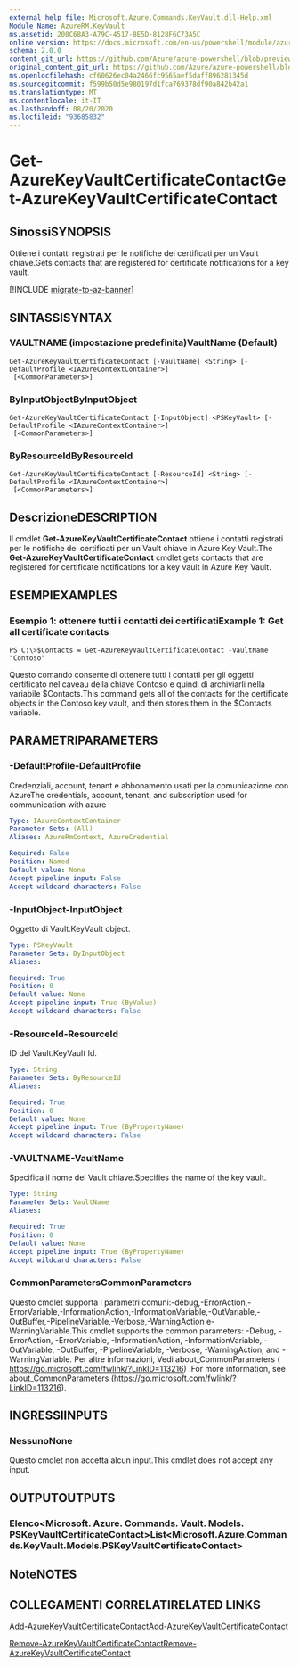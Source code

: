 ```yaml
---
external help file: Microsoft.Azure.Commands.KeyVault.dll-Help.xml
Module Name: AzureRM.KeyVault
ms.assetid: 200C68A3-A79C-4517-8E5D-8128F6C73A5C
online version: https://docs.microsoft.com/en-us/powershell/module/azurerm.keyvault/get-azurekeyvaultcertificatecontact
schema: 2.0.0
content_git_url: https://github.com/Azure/azure-powershell/blob/preview/src/ResourceManager/KeyVault/Commands.KeyVault/help/Get-AzureKeyVaultCertificateContact.md
original_content_git_url: https://github.com/Azure/azure-powershell/blob/preview/src/ResourceManager/KeyVault/Commands.KeyVault/help/Get-AzureKeyVaultCertificateContact.md
ms.openlocfilehash: cf60626ec04a2466fc9565aef5daff896281345d
ms.sourcegitcommit: f599b50d5e980197d1fca769378df90a842b42a1
ms.translationtype: MT
ms.contentlocale: it-IT
ms.lasthandoff: 08/20/2020
ms.locfileid: "93685832"
---
```

# <span data-ttu-id="13bac-101">Get-AzureKeyVaultCertificateContact</span><span class="sxs-lookup"><span data-stu-id="13bac-101">Get-AzureKeyVaultCertificateContact</span></span>

## <span data-ttu-id="13bac-102">Sinossi</span><span class="sxs-lookup"><span data-stu-id="13bac-102">SYNOPSIS</span></span>
<span data-ttu-id="13bac-103">Ottiene i contatti registrati per le notifiche dei certificati per un Vault chiave.</span><span class="sxs-lookup"><span data-stu-id="13bac-103">Gets contacts that are registered for certificate notifications for a key vault.</span></span>

[!INCLUDE [migrate-to-az-banner](../../includes/migrate-to-az-banner.md)]

## <span data-ttu-id="13bac-104">SINTASSI</span><span class="sxs-lookup"><span data-stu-id="13bac-104">SYNTAX</span></span>

### <span data-ttu-id="13bac-105">VAULTNAME (impostazione predefinita)</span><span class="sxs-lookup"><span data-stu-id="13bac-105">VaultName (Default)</span></span>
```
Get-AzureKeyVaultCertificateContact [-VaultName] <String> [-DefaultProfile <IAzureContextContainer>]
 [<CommonParameters>]
```

### <span data-ttu-id="13bac-106">ByInputObject</span><span class="sxs-lookup"><span data-stu-id="13bac-106">ByInputObject</span></span>
```
Get-AzureKeyVaultCertificateContact [-InputObject] <PSKeyVault> [-DefaultProfile <IAzureContextContainer>]
 [<CommonParameters>]
```

### <span data-ttu-id="13bac-107">ByResourceId</span><span class="sxs-lookup"><span data-stu-id="13bac-107">ByResourceId</span></span>
```
Get-AzureKeyVaultCertificateContact [-ResourceId] <String> [-DefaultProfile <IAzureContextContainer>]
 [<CommonParameters>]
```

## <span data-ttu-id="13bac-108">Descrizione</span><span class="sxs-lookup"><span data-stu-id="13bac-108">DESCRIPTION</span></span>
<span data-ttu-id="13bac-109">Il cmdlet **Get-AzureKeyVaultCertificateContact** ottiene i contatti registrati per le notifiche dei certificati per un Vault chiave in Azure Key Vault.</span><span class="sxs-lookup"><span data-stu-id="13bac-109">The **Get-AzureKeyVaultCertificateContact** cmdlet gets contacts that are registered for certificate notifications for a key vault in Azure Key Vault.</span></span>

## <span data-ttu-id="13bac-110">ESEMPI</span><span class="sxs-lookup"><span data-stu-id="13bac-110">EXAMPLES</span></span>

### <span data-ttu-id="13bac-111">Esempio 1: ottenere tutti i contatti dei certificati</span><span class="sxs-lookup"><span data-stu-id="13bac-111">Example 1: Get all certificate contacts</span></span>
```
PS C:\>$Contacts = Get-AzureKeyVaultCertificateContact -VaultName "Contoso"
```

<span data-ttu-id="13bac-112">Questo comando consente di ottenere tutti i contatti per gli oggetti certificato nel caveau della chiave Contoso e quindi di archiviarli nella variabile $Contacts.</span><span class="sxs-lookup"><span data-stu-id="13bac-112">This command gets all of the contacts for the certificate objects in the Contoso key vault, and then stores them in the $Contacts variable.</span></span>

## <span data-ttu-id="13bac-113">PARAMETRI</span><span class="sxs-lookup"><span data-stu-id="13bac-113">PARAMETERS</span></span>

### <span data-ttu-id="13bac-114">-DefaultProfile</span><span class="sxs-lookup"><span data-stu-id="13bac-114">-DefaultProfile</span></span>
<span data-ttu-id="13bac-115">Credenziali, account, tenant e abbonamento usati per la comunicazione con Azure</span><span class="sxs-lookup"><span data-stu-id="13bac-115">The credentials, account, tenant, and subscription used for communication with azure</span></span>

```yaml
Type: IAzureContextContainer
Parameter Sets: (All)
Aliases: AzureRmContext, AzureCredential

Required: False
Position: Named
Default value: None
Accept pipeline input: False
Accept wildcard characters: False
```

### <span data-ttu-id="13bac-116">-InputObject</span><span class="sxs-lookup"><span data-stu-id="13bac-116">-InputObject</span></span>
<span data-ttu-id="13bac-117">Oggetto di Vault.</span><span class="sxs-lookup"><span data-stu-id="13bac-117">KeyVault object.</span></span>

```yaml
Type: PSKeyVault
Parameter Sets: ByInputObject
Aliases:

Required: True
Position: 0
Default value: None
Accept pipeline input: True (ByValue)
Accept wildcard characters: False
```

### <span data-ttu-id="13bac-118">-ResourceId</span><span class="sxs-lookup"><span data-stu-id="13bac-118">-ResourceId</span></span>
<span data-ttu-id="13bac-119">ID del Vault.</span><span class="sxs-lookup"><span data-stu-id="13bac-119">KeyVault Id.</span></span>

```yaml
Type: String
Parameter Sets: ByResourceId
Aliases:

Required: True
Position: 0
Default value: None
Accept pipeline input: True (ByPropertyName)
Accept wildcard characters: False
```

### <span data-ttu-id="13bac-120">-VAULTNAME</span><span class="sxs-lookup"><span data-stu-id="13bac-120">-VaultName</span></span>
<span data-ttu-id="13bac-121">Specifica il nome del Vault chiave.</span><span class="sxs-lookup"><span data-stu-id="13bac-121">Specifies the name of the key vault.</span></span>

```yaml
Type: String
Parameter Sets: VaultName
Aliases:

Required: True
Position: 0
Default value: None
Accept pipeline input: True (ByPropertyName)
Accept wildcard characters: False
```

### <span data-ttu-id="13bac-122">CommonParameters</span><span class="sxs-lookup"><span data-stu-id="13bac-122">CommonParameters</span></span>
<span data-ttu-id="13bac-123">Questo cmdlet supporta i parametri comuni:-debug,-ErrorAction,-ErrorVariable,-InformationAction,-InformationVariable,-OutVariable,-OutBuffer,-PipelineVariable,-Verbose,-WarningAction e-WarningVariable.</span><span class="sxs-lookup"><span data-stu-id="13bac-123">This cmdlet supports the common parameters: -Debug, -ErrorAction, -ErrorVariable, -InformationAction, -InformationVariable, -OutVariable, -OutBuffer, -PipelineVariable, -Verbose, -WarningAction, and -WarningVariable.</span></span> <span data-ttu-id="13bac-124">Per altre informazioni, Vedi about_CommonParameters ( https://go.microsoft.com/fwlink/?LinkID=113216) .</span><span class="sxs-lookup"><span data-stu-id="13bac-124">For more information, see about_CommonParameters (https://go.microsoft.com/fwlink/?LinkID=113216).</span></span>

## <span data-ttu-id="13bac-125">INGRESSI</span><span class="sxs-lookup"><span data-stu-id="13bac-125">INPUTS</span></span>

### <span data-ttu-id="13bac-126">Nessuno</span><span class="sxs-lookup"><span data-stu-id="13bac-126">None</span></span>
<span data-ttu-id="13bac-127">Questo cmdlet non accetta alcun input.</span><span class="sxs-lookup"><span data-stu-id="13bac-127">This cmdlet does not accept any input.</span></span>

## <span data-ttu-id="13bac-128">OUTPUT</span><span class="sxs-lookup"><span data-stu-id="13bac-128">OUTPUTS</span></span>

### <span data-ttu-id="13bac-129">Elenco<Microsoft. Azure. Commands. Vault. Models. PSKeyVaultCertificateContact></span><span class="sxs-lookup"><span data-stu-id="13bac-129">List<Microsoft.Azure.Commands.KeyVault.Models.PSKeyVaultCertificateContact></span></span>

## <span data-ttu-id="13bac-130">Note</span><span class="sxs-lookup"><span data-stu-id="13bac-130">NOTES</span></span>

## <span data-ttu-id="13bac-131">COLLEGAMENTI CORRELATI</span><span class="sxs-lookup"><span data-stu-id="13bac-131">RELATED LINKS</span></span>

[<span data-ttu-id="13bac-132">Add-AzureKeyVaultCertificateContact</span><span class="sxs-lookup"><span data-stu-id="13bac-132">Add-AzureKeyVaultCertificateContact</span></span>](./Add-AzureKeyVaultCertificateContact.md)

[<span data-ttu-id="13bac-133">Remove-AzureKeyVaultCertificateContact</span><span class="sxs-lookup"><span data-stu-id="13bac-133">Remove-AzureKeyVaultCertificateContact</span></span>](./Remove-AzureKeyVaultCertificateContact.md)

